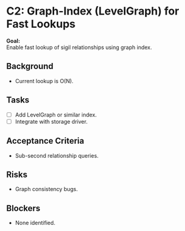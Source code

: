 # C2: Graph-Index (LevelGraph) for Fast Lookups

**Goal:**  
Enable fast lookup of sigil relationships using graph index.

## Background
- Current lookup is O(N).

## Tasks
- [ ] Add LevelGraph or similar index.
- [ ] Integrate with storage driver.

## Acceptance Criteria
- Sub-second relationship queries.

## Risks
- Graph consistency bugs.

## Blockers
- None identified.